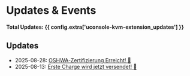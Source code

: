 # Updates & Events

**Total Updates: {{ config.extra['uconsole-kvm-extension_updates'] }}**

## Updates

- 2025-08-28: [OSHWA-Zertifizierung Erreicht! 🎉](2025-08-28-oshwa-certification.de.md)
- 2025-08-13: [Erste Charge wird jetzt versendet! 🚚](2025-08-13-first-batch-shipping.de.md)

